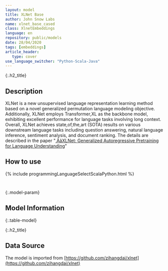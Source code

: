```yaml
---
layout: model
title: XLNet Base
author: John Snow Labs
name: xlnet_base_cased
class: XlnetEmbeddings
language: en
repository: public/models
date: 28/04/2020
tags: [embeddings]
article_header:
   type: cover
use_language_switcher: "Python-Scala-Java"
---
```


{:.h2_title}
## Description 
XLNet is a new unsupervised language representation learning method based on a novel generalized permutation language modeling objective. Additionally, XLNet employs Transformer,XL as the backbone model, exhibiting excellent performance for language tasks involving long context. Overall, XLNet achieves state,of,the,art (SOTA) results on various downstream language tasks including question answering, natural language inference, sentiment analysis, and document ranking. The details are described in the paper "[‚ÄãXLNet: Generalized Autoregressive Pretraining for Language Understanding](https://arxiv.org/abs/1906.08237)"





## How to use 
<div class="tabs-box" markdown="1">

{% include programmingLanguageSelectScalaPython.html %}

```python

```

```scala

```
</div>



{:.model-param}
## Model Information
{:.table-model}





{:.h2_title}
## Data Source
The model is imported from [https://github.com/zihangdai/xlnet](https://github.com/zihangdai/xlnet)

